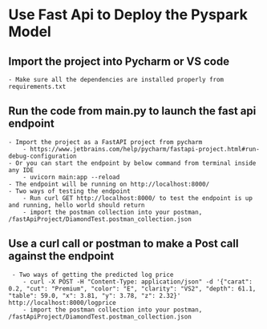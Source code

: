 # Use Fast Api to Deploy the Pyspark Model

## Import the project into Pycharm or VS code 
    - Make sure all the dependencies are installed properly from requirements.txt

## Run the code from main.py to launch the fast api endpoint
    - Import the project as a FastAPI project from pycharm 
        - https://www.jetbrains.com/help/pycharm/fastapi-project.html#run-debug-configuration
    - Or you can start the endpoint by below command from terminal inside any IDE
        - uvicorn main:app --reload
    - The endpoint will be running on http://localhost:8000/
    - Two ways of testing the endpoint
        - Run curl GET http://localhost:8000/ to test the endpoint is up and running, hello world should return
        - import the postman collection into your postman, /fastApiProject/DiamondTest.postman_collection.json
 
## Use a curl call or postman to make a Post call against the endpoint
     - Two ways of getting the predicted log price
        - curl -X POST -H "Content-Type: application/json" -d '{"carat": 0.2, "cut": "Premium", "color": "E", "clarity": "VS2", "depth": 61.1, "table": 59.0, "x": 3.81, "y": 3.78, "z": 2.32}' http://localhost:8000/logprice
        - import the postman collection into your postman, /fastApiProject/DiamondTest.postman_collection.json
